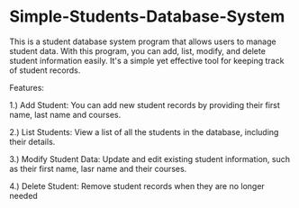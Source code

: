 # Simple-Students-Database-System
This is a student database system program that allows users to manage student data. With this program, you can add, list, modify, and delete student information easily. It's a simple yet effective tool for keeping track of student records.

Features:

1.) Add Student: You can add new student records by providing their first name, last name and courses.

2.) List Students: View a list of all the students in the database, including their details.

3.) Modify Student Data: Update and edit existing student information, such as their first name, lasr name and their courses.

4.) Delete Student: Remove student records when they are no longer needed
